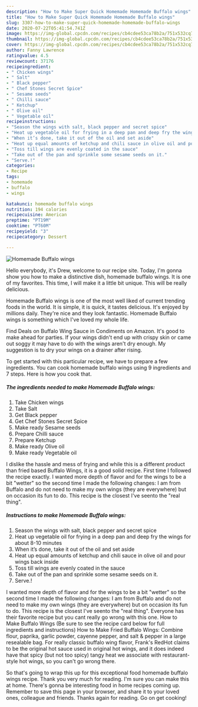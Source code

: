```yaml
---
description: "How to Make Super Quick Homemade Homemade Buffalo wings"
title: "How to Make Super Quick Homemade Homemade Buffalo wings"
slug: 3307-how-to-make-super-quick-homemade-homemade-buffalo-wings
date: 2020-07-22T05:41:54.741Z
image: https://img-global.cpcdn.com/recipes/cb4cdee53ca78b2a/751x532cq70/homemade-buffalo-wings-recipe-main-photo.jpg
thumbnail: https://img-global.cpcdn.com/recipes/cb4cdee53ca78b2a/751x532cq70/homemade-buffalo-wings-recipe-main-photo.jpg
cover: https://img-global.cpcdn.com/recipes/cb4cdee53ca78b2a/751x532cq70/homemade-buffalo-wings-recipe-main-photo.jpg
author: Fanny Lawrence
ratingvalue: 4.5
reviewcount: 37176
recipeingredient:
- " Chicken wings"
- " Salt"
- " Black pepper"
- " Chef Stones Secret Spice"
- " Sesame seeds"
- " Chilli sauce"
- " Ketchup"
- " Olive oil"
- " Vegetable oil"
recipeinstructions:
- "Season the wings with salt, black pepper and secret spice"
- "Heat up vegetable oil for frying in a deep pan and deep fry the wings for about 8-10 minutes"
- "When it’s done, take it out of the oil and set aside"
- "Heat up equal amounts of ketchup and chili sauce in olive oil and pour wings back inside"
- "Toss till wings are evenly coated in the sauce"
- "Take out of the pan and sprinkle some sesame seeds on it."
- "Serve.!"
categories:
- Recipe
tags:
- homemade
- buffalo
- wings

katakunci: homemade buffalo wings 
nutrition: 194 calories
recipecuisine: American
preptime: "PT19M"
cooktime: "PT60M"
recipeyield: "3"
recipecategory: Dessert

---
```



![Homemade Buffalo wings](https://img-global.cpcdn.com/recipes/cb4cdee53ca78b2a/751x532cq70/homemade-buffalo-wings-recipe-main-photo.jpg)

Hello everybody, it's Drew, welcome to our recipe site. Today, I'm gonna show you how to make a distinctive dish, homemade buffalo wings. It is one of my favorites. This time, I will make it a little bit unique. This will be really delicious.

Homemade Buffalo wings is one of the most well liked of current trending foods in the world. It is simple, it is quick, it tastes delicious. It's enjoyed by millions daily. They're nice and they look fantastic. Homemade Buffalo wings is something which I've loved my whole life.

Find Deals on Buffalo Wing Sauce in Condiments on Amazon. It&#39;s good to make ahead for parties. If your wings didn&#39;t end up with crispy skin or came out soggy it may have to do with the wings aren&#39;t dry enough. My suggestion is to dry your wings on a drainer after rising.


To get started with this particular recipe, we have to prepare a few ingredients. You can cook homemade buffalo wings using 9 ingredients and 7 steps. Here is how you cook that.

<!--inarticleads1-->

##### The ingredients needed to make Homemade Buffalo wings:

1. Take  Chicken wings
1. Take  Salt
1. Get  Black pepper
1. Get  Chef Stones Secret Spice
1. Make ready  Sesame seeds
1. Prepare  Chilli sauce
1. Prepare  Ketchup
1. Make ready  Olive oil
1. Make ready  Vegetable oil


I dislike the hassle and mess of frying and while this is a different product than fried based Buffalo Wings, it is a good solid recipe. First time I followed the recipe exactly. I wanted more depth of flavor and for the wings to be a bit &#34;wetter&#34; so the second time I made the following changes: I am from Buffalo and do not need to make my own wings (they are everywhere) but on occasion its fun to do. This recipe is the closest I&#39;ve seento the &#34;real thing&#34;. 

<!--inarticleads2-->

##### Instructions to make Homemade Buffalo wings:

1. Season the wings with salt, black pepper and secret spice
1. Heat up vegetable oil for frying in a deep pan and deep fry the wings for about 8-10 minutes
1. When it’s done, take it out of the oil and set aside
1. Heat up equal amounts of ketchup and chili sauce in olive oil and pour wings back inside
1. Toss till wings are evenly coated in the sauce
1. Take out of the pan and sprinkle some sesame seeds on it.
1. Serve.!


I wanted more depth of flavor and for the wings to be a bit &#34;wetter&#34; so the second time I made the following changes: I am from Buffalo and do not need to make my own wings (they are everywhere) but on occasion its fun to do. This recipe is the closest I&#39;ve seento the &#34;real thing&#34;. Everyone has their favorite recipe but you cant really go wrong with this one. How to Make Buffalo Wings (Be sure to see the recipe card below for full ingredients and instructions) How to Make Fried Buffalo Wings: Combine flour, paprika, garlic powder, cayenne pepper, and salt &amp; pepper in a large resealable bag. For really classic buffalo wing flavor, Frank&#39;s RedHot claims to be the original hot sauce used in original hot wings, and it does indeed have that spicy (but not too spicy) tangy heat we associate with restaurant-style hot wings, so you can&#39;t go wrong there. 

So that's going to wrap this up for this exceptional food homemade buffalo wings recipe. Thank you very much for reading. I'm sure you can make this at home. There's gonna be interesting food in home recipes coming up. Remember to save this page in your browser, and share it to your loved ones, colleague and friends. Thanks again for reading. Go on get cooking!
